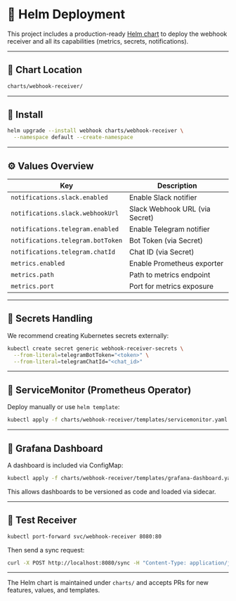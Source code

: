 # 🧭 Helm Deployment

This project includes a production-ready [Helm chart](https://helm.sh/) to deploy the webhook receiver and all its capabilities (metrics, secrets, notifications).

---

## 📁 Chart Location

```bash
charts/webhook-receiver/
```

---

## 🚀 Install

```bash
helm upgrade --install webhook charts/webhook-receiver \
  --namespace default --create-namespace
```

---

## ⚙️ Values Overview

| Key | Description |
|-----|-------------|
| `notifications.slack.enabled` | Enable Slack notifier |
| `notifications.slack.webhookUrl` | Slack Webhook URL (via Secret) |
| `notifications.telegram.enabled` | Enable Telegram notifier |
| `notifications.telegram.botToken` | Bot Token (via Secret) |
| `notifications.telegram.chatId` | Chat ID (via Secret) |
| `metrics.enabled` | Enable Prometheus exporter |
| `metrics.path` | Path to metrics endpoint |
| `metrics.port` | Port for metrics exposure |

---

## 🔐 Secrets Handling

We recommend creating Kubernetes secrets externally:

```bash
kubectl create secret generic webhook-receiver-secrets \
  --from-literal=telegramBotToken="<token>" \
  --from-literal=telegramChatId="<chat_id>"
```

---

## 📡 ServiceMonitor (Prometheus Operator)

Deploy manually or use `helm template`:
```bash
kubectl apply -f charts/webhook-receiver/templates/servicemonitor.yaml
```

---

## 🎨 Grafana Dashboard

A dashboard is included via ConfigMap:
```bash
kubectl apply -f charts/webhook-receiver/templates/grafana-dashboard.yaml
```

This allows dashboards to be versioned as code and loaded via sidecar.

---

## 🧪 Test Receiver

```bash
kubectl port-forward svc/webhook-receiver 8080:80
```

Then send a sync request:
```bash
curl -X POST http://localhost:8080/sync -H "Content-Type: application/json" -d '{"app":"test-app"}'
```

---

The Helm chart is maintained under `charts/` and accepts PRs for new features, values, and templates.